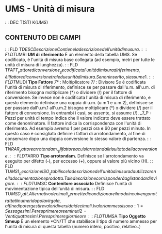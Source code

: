 # UMS - Unità di misura
 :  : DEC T(ST) K(UMS)
## CONTENUTO DEI CAMPI
 :  : FLD T$DESC Descrizione
Contiene la descrizione dell'unità di musura.
 :  : FLD T$UMRI __UM di riferimento__
È un elemento della tabella UMS. Se codificato, è l'unità di misura base collegata (ad esempio, metri per tutte le unità di misura di lunghezza).
 :  : FLD T$FATT __Fattore di conversione__
Se codificata l'unità di misura di riferimento, è il fattore di conversione tra le due unità di misura. Se non inserito, si assume 1.
 :  : FLD T$MUDI __Tipo Fattore__
_7_\* :     Moltiplicatore
_7_/ :    Divisore
Se è codificata l'unità di misura di riferimento, definisce se per passare dall'u.m. all'u.m. di riferimento bisogna moltiplicare (\*)  o dividere (/) per il fattore di conversione.
Se invece non è codificata l'unità di misura di riferimento, e questo elemento definisce una coppia di u.m. (u.m.1 e u.m.2), definisce se per passare dall'u.m.1 all'u.m.2 bisogna moltiplicare (\*) o dividere (/) per il fattore di conversione.
In entrambi i casi, se assente, si assume (/).
_7_P :  Pezzi per unità di tempo
Indica che il valore indicato deve essere trattato come denominatore. Il fattore indica la corrispondenza con l'unità di riferimento. Ad esempio avremo 1 per pezzi ora e 60 per pezzi minuto. In questo caso è consigliato definire i fattori di arrotondamento, al fine di conservare dopo una doppia conversione lo stesso valore di partenza.
 :  : FLD T$NRAR __Fattore arrotondam.__
È il fattore a cui si arrotonda il risultato della conversione.
 :  : FLD T$ARRO __Tipo arrotondam.__
Definisce se l'arrotondamento va eseguito per difetto (-), per eccesso (+), oppure al valore più vicino (H).
 :  : FLD T$UMS1 __Descrizione ISO__
Stabilisce la descrizione dell'unità di misura da utilizzare nella documentazione prodotta. Tale descrizione corrisponderà agli standard in vigore.
 :  : FLD T$UMSC __Contenitore associato__
Definisce l'unità di movimentazione tipica dell'unità di misura.
 :  : FLD T$UMSD __Fatt.Alternativo decimali__
Permette di condizionare il modo in cui vengono trattati i numeri dopo la virgola, al fine di poter gestire valori diversi dai decimali.
I valori ammessi sono : 
1 = Sessagesimi. Per esprimere ore e minuti
2 = Ventiquattresimi. Per esprimere giorni e ore
 :  : FLD T$UMSA __Tipo Oggetto Smeup__
È un elemento \*CN/TT che stabilisce il tipo di numero ammesso per l'unità di misura di questa tabella (numero intero, positivo, relativo..)
